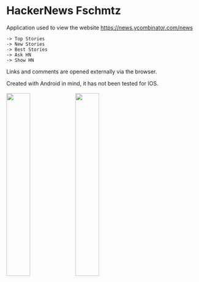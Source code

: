 # HackerNews Fschmtz

Application used to view the website https://news.ycombinator.com/news

```
-> Top Stories
-> New Stories
-> Best Stories
-> Ask HN
-> Show HN
```


Links and comments are opened externally via the browser.


Created with Android in mind, it has not been tested for IOS.
<br><br>
<img src="https://user-images.githubusercontent.com/21291813/123357284-a0102280-d53f-11eb-8748-b4de4760b6a3.png" width="35%"></img> <img src="https://user-images.githubusercontent.com/21291813/123357291-a2727c80-d53f-11eb-81fa-168f3e2090e6.png" width="35%"></img> 
